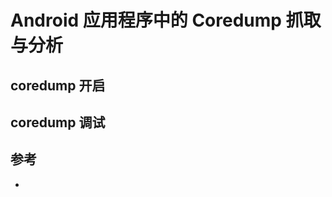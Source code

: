 # Android 应用程序中的 Coredump 抓取与分析

## coredump 开启

## coredump 调试

## 参考

- [](https://cloud.baidu.com/article/3305315)
